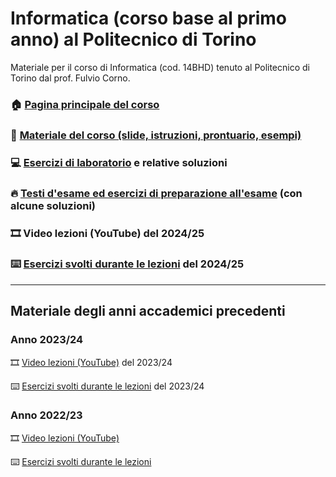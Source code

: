 # Informatica (corso base al primo anno) al Politecnico di Torino

Materiale per il corso di Informatica (cod. 14BHD) tenuto al Politecnico di Torino dal prof. Fulvio Corno.

### 🏠 [Pagina principale del corso](http://bit.ly/polito-informatica)

### 📘 [Materiale del corso (slide, istruzioni, prontuario, esempi)](https://polito-informatica.github.io/Materiale/)

### 💻 [Esercizi di laboratorio](https://github.com/polito-informatica/Laboratori) e relative soluzioni

### 🔥 [Testi d'esame ed esercizi di preparazione all'esame](https://github.com/polito-informatica/Esempi-esame) (con alcune soluzioni)

### 🎞️ Video lezioni (YouTube) del 2024/25

### ⌨️ [Esercizi svolti durante le lezioni](https://github.com/polito-informatica/Settimane2024) del 2024/25


<hr/>

## Materiale degli anni accademici precedenti

### Anno 2023/24

🎞️ [Video lezioni (YouTube)](https://www.youtube.com/playlist?list=PLqRTLlwsxDL_RNaOl9PPAVavu8p6j4iQZ) del 2023/24

⌨️ [Esercizi svolti durante le lezioni](https://github.com/polito-informatica/Settimane2023) del 2023/24

### Anno 2022/23

🎞️ [Video lezioni (YouTube)](https://youtube.com/playlist?list=PLqRTLlwsxDL-yRy3U34aImItjkWhcnSdY)

⌨️ [Esercizi svolti durante le lezioni](https://github.com/polito-info-2022/Settimane)
